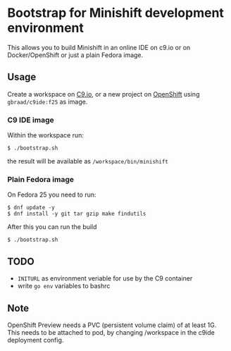 Bootstrap for Minishift development environment
===============================================


This allows you to build Minishift in an online IDE on c9.io or on Docker/OpenShift or just a plain Fedora image.


Usage
-----

Create a workspace on [C9.io](http://c9.io), or a new project on [OpenShift](console.preview.openshift.com) using `gbraad/c9ide:f25` as image.


### C9 IDE image

Within the workspace run:
```
$ ./bootstrap.sh
```

the result will be available as `/workspace/bin/minishift`


### Plain Fedora image

On Fedora 25 you need to run:
```
$ dnf update -y
$ dnf install -y git tar gzip make findutils
```

After this you can run the build

```
$ ./bootstrap.sh
```


TODO
----

  * `INITURL` as environment veriable for use by the C9 container
  * write `go env` variables to bashrc


Note
----

OpenShift Preview needs a PVC (persistent volume claim) of at least 1G. This needs to be attached to pod, by changing /workspace in the c9ide deployment config.
